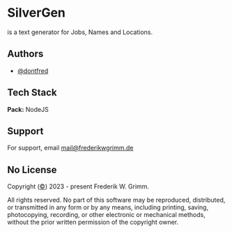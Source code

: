 
# SilverGen

is a text generator for Jobs, Names and Locations.

## Authors

- [@dontfred](https://www.github.com/dontfred)


## Tech Stack

**Pack:** NodeJS


## Support

For support, email mail@frederikwgrimm.de


## No License

Copyright ([©](https://www.ipoi.gov.ie/en/types-of-ip/copyright1/understanding-copyright/the-copyright-notice-and-symbol-%C2%A9/)) 2023 - present Frederik W. Grimm.

All rights reserved. No part of this software may be reproduced, distributed, or transmitted in any form or by any means, including printing, saving, photocopying, recording, or other electronic or mechanical methods, without the prior written permission of the copyright owner.


